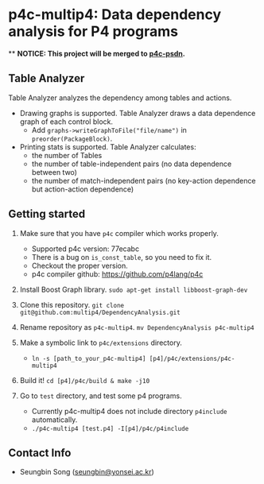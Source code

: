 # p4c-multip4: Data dependency analysis for P4 programs

** **NOTICE: This project will be merged to [p4c-psdn](https://github.com/multip4/p4c-psdn).**

## Table Analyzer

Table Analyzer analyzes the dependency among tables and actions.

- Drawing graphs is supported. Table Analyzer draws a data dependence graph of
  each control block.
  - Add `graphs->writeGraphToFile("file/name")` in `preorder(PackageBlock)`.
- Printing stats is supported. Table Analyzer calculates:
  - the number of Tables
  - the number of table-independent pairs (no data dependence between two)
  - the number of match-independent pairs (no key-action dependence but 
    action-action dependence)

## Getting started

1. Make sure that you have `p4c` compiler which works properly.
   - Supported p4c version: 77ecabc
   - There is a bug on `is_const_table`, so you need to fix it.
   - Checkout the proper version.
   - p4c compiler github: https://github.com/p4lang/p4c

2. Install Boost Graph library. `sudo apt-get install libboost-graph-dev`
3. Clone this repository. `git clone git@github.com:multip4/DependencyAnalysis.git`
4. Rename repository as `p4c-multip4`. `mv DependencyAnalysis p4c-multip4`
5. Make a symbolic link to `p4c/extensions` directory.
   - `ln -s [path_to_your_p4c-multip4] [p4]/p4c/extensions/p4c-multip4`
6. Build it! `cd [p4]/p4c/build & make -j10`
7. Go to `test` directory, and test some p4 programs.
   - Currently p4c-multip4 does not include directory `p4include` automatically. 
   - `./p4c-multip4 [test.p4] -I[p4]/p4c/p4include`

## Contact Info

- Seungbin Song ([seungbin@yonsei.ac.kr](mailto:seungbin@yonsei.ac.kr))
